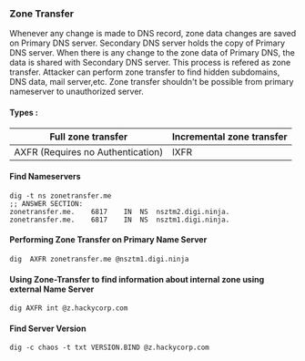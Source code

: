 ### Zone Transfer
Whenever any change is made to DNS record, zone data changes are saved on Primary DNS server. Secondary DNS server holds the copy of Primary DNS server.
When there is any change to the zone data of Primary DNS, the data is shared with Secondary DNS server. This process is refered as zone transfer. Attacker can perform zone transfer to find hidden subdomains, DNS data, mail server,etc. Zone transfer shouldn't be possible from primary nameserver to unauthorized server.

#### Types :

| Full zone transfer | Incremental zone transfer |
|---|---|
|AXFR (Requires no Authentication)|IXFR|

#### Find  Nameservers
```
dig -t ns zonetransfer.me
;; ANSWER SECTION:
zonetransfer.me.	6817	IN	NS	nsztm2.digi.ninja.
zonetransfer.me.	6817	IN	NS	nsztm1.digi.ninja.
```

#### Performing Zone Transfer on Primary Name Server
```
dig  AXFR zonetransfer.me @nsztm1.digi.ninja
```

#### Using Zone-Transfer to find information about internal zone using external Name Server

```
dig AXFR int @z.hackycorp.com
```
#### Find Server Version
```
dig -c chaos -t txt VERSION.BIND @z.hackycorp.com

```
